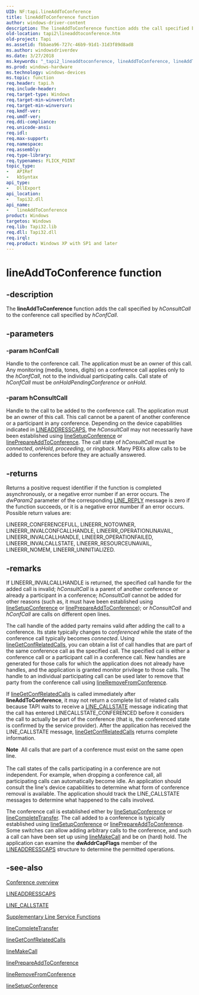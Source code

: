 ```yaml
---
UID: NF:tapi.lineAddToConference
title: lineAddToConference function
author: windows-driver-content
description: The lineAddToConference function adds the call specified by hConsultCall to the conference call specified by hConfCall.
old-location: tapi2\lineaddtoconference.htm
old-project: Tapi
ms.assetid: fbbaea96-727c-46b9-91d1-31d3f89d8ad8
ms.author: windowsdriverdev
ms.date: 3/27/2018
ms.keywords: "_tapi2_lineaddtoconference, lineAddToConference, lineAddToConference function [TAPI 2.2], tapi/lineAddToConference, tapi2.lineaddtoconference"
ms.prod: windows-hardware
ms.technology: windows-devices
ms.topic: function
req.header: tapi.h
req.include-header: 
req.target-type: Windows
req.target-min-winverclnt: 
req.target-min-winversvr: 
req.kmdf-ver: 
req.umdf-ver: 
req.ddi-compliance: 
req.unicode-ansi: 
req.idl: 
req.max-support: 
req.namespace: 
req.assembly: 
req.type-library: 
req.typenames: FLICK_POINT
topic_type:
-	APIRef
-	kbSyntax
api_type:
-	DllExport
api_location:
-	Tapi32.dll
api_name:
-	lineAddToConference
product: Windows
targetos: Windows
req.lib: Tapi32.lib
req.dll: Tapi32.dll
req.irql: 
req.product: Windows XP with SP1 and later
---
```


# lineAddToConference function


## -description


The 
<b>lineAddToConference</b> function adds the call specified by <i>hConsultCall</i> to the conference call specified by <i>hConfCall</i>.


## -parameters




### -param hConfCall

Handle to the conference call. The application must be an owner of this call. Any monitoring (media, tones, digits) on a conference call applies only to the <i>hConfCall</i>, not to the individual participating calls. Call state of <i>hConfCall</i> must be <i>onHoldPendingConference</i> or <i>onHold</i>.


### -param hConsultCall

Handle to the call to be added to the conference call. The application must be an owner of this call. This call cannot be a parent of another conference or a participant in any conference. Depending on the device capabilities indicated in 
<a href="https://msdn.microsoft.com/c1fe1aaf-2f50-4423-bacf-6a3cf218a809">LINEADDRESSCAPS</a>, the <i>hConsultCall</i> may not necessarily have been established using 
<a href="https://msdn.microsoft.com/13bf81c6-f7f6-4fd4-b546-15e58f7bc618">lineSetupConference</a> or 
<a href="https://msdn.microsoft.com/e1603b36-8bcb-4665-b711-6d2b6794c963">linePrepareAddToConference</a>. The call state of <i>hConsultCall</i> must be <i>connected</i>, <i>onHold</i>, <i>proceeding</i>, or <i>ringback</i>. Many PBXs allow calls to be added to conferences before they are actually answered.


## -returns



Returns a positive request identifier if the function is completed asynchronously, or a negative error number if an error occurs. The <i>dwParam2</i> parameter of the corresponding 
<a href="https://msdn.microsoft.com/5d98ed8b-b75e-49f8-aba3-c6eee89e91c1">LINE_REPLY</a> message is zero if the function succeeds, or it is a negative error number if an error occurs. Possible return values are:

LINEERR_CONFERENCEFULL, LINEERR_NOTOWNER, LINEERR_INVALCONFCALLHANDLE, LINEERR_OPERATIONUNAVAIL, LINEERR_INVALCALLHANDLE, LINEERR_OPERATIONFAILED, LINEERR_INVALCALLSTATE, LINEERR_RESOURCEUNAVAIL, LINEERR_NOMEM, LINEERR_UNINITIALIZED.




## -remarks



If LINEERR_INVALCALLHANDLE is returned, the specified call handle for the added call is invalid; <i>hConsultCall</i> is a parent of another conference or already a participant in a conference; <i>hConsultCall</i> cannot be added for other reasons (such as, it must have been established using 
<a href="https://msdn.microsoft.com/13bf81c6-f7f6-4fd4-b546-15e58f7bc618">lineSetupConference</a> or 
<a href="https://msdn.microsoft.com/e1603b36-8bcb-4665-b711-6d2b6794c963">linePrepareAddToConference</a>); or <i>hConsultCall</i> and <i>hConfCall</i> are calls on different open lines.

The call handle of the added party remains valid after adding the call to a conference. Its state typically changes to <i>conferenced</i> while the state of the conference call typically becomes <i>connected</i>. Using 
<a href="https://msdn.microsoft.com/048bc4bc-511a-4666-a2ff-4fff5132ed2e">lineGetConfRelatedCalls</a>, you can obtain a list of call handles that are part of the same conference call as the specified call. The specified call is either a conference call or a participant call in a conference call. New handles are generated for those calls for which the application does not already have handles, and the application is granted monitor privilege to those calls. The handle to an individual participating call can be used later to remove that party from the conference call using 
<a href="https://msdn.microsoft.com/03363579-66c2-4bb5-b110-01084c20bf09">lineRemoveFromConference</a>.

If 
<a href="https://msdn.microsoft.com/048bc4bc-511a-4666-a2ff-4fff5132ed2e">lineGetConfRelatedCalls</a> is called immediately after 
<b>lineAddToConference</b>, it may not return a complete list of related calls because TAPI waits to receive a 
<a href="https://msdn.microsoft.com/7b24e3c3-bc69-488b-a698-cf17875bc3c5">LINE_CALLSTATE</a> message indicating that the call has entered LINECALLSTATE_CONFERENCED before it considers the call to actually be part of the conference (that is, the conferenced state is confirmed by the service provider). After the application has received the LINE_CALLSTATE message, 
<a href="https://msdn.microsoft.com/048bc4bc-511a-4666-a2ff-4fff5132ed2e">lineGetConfRelatedCalls</a> returns complete information.

<div class="alert"><b>Note</b>  All calls that are part of a conference must exist on the same open line.</div>
<div> </div>
The call states of the calls participating in a conference are not independent. For example, when dropping a conference call, all participating calls can automatically become idle. An application should consult the line's device capabilities to determine what form of conference removal is available. The application should track the LINE_CALLSTATE messages to determine what happened to the calls involved.

The conference call is established either by 
<a href="https://msdn.microsoft.com/13bf81c6-f7f6-4fd4-b546-15e58f7bc618">lineSetupConference</a> or 
<a href="https://msdn.microsoft.com/ebedf664-4c45-49c3-9d86-c3d782077a00">lineCompleteTransfer</a>. The call added to a conference is typically established using 
<a href="https://msdn.microsoft.com/13bf81c6-f7f6-4fd4-b546-15e58f7bc618">lineSetupConference</a> or 
<a href="https://msdn.microsoft.com/e1603b36-8bcb-4665-b711-6d2b6794c963">linePrepareAddToConference</a>. Some switches can allow adding arbitrary calls to the conference, and such a call can have been set up using 
<a href="https://msdn.microsoft.com/a7dc9cdc-3cc3-4b6a-98c8-e141402c781e">lineMakeCall</a> and be on (hard) hold. The application can examine the <b>dwAddrCapFlags</b> member of the 
<a href="https://msdn.microsoft.com/c1fe1aaf-2f50-4423-bacf-6a3cf218a809">LINEADDRESSCAPS</a> structure to determine the permitted operations.




## -see-also




<a href="https://msdn.microsoft.com/f685097b-1b54-412b-999f-d9bdb3120ab9">Conference overview</a>



<a href="https://msdn.microsoft.com/c1fe1aaf-2f50-4423-bacf-6a3cf218a809">LINEADDRESSCAPS</a>



<a href="https://msdn.microsoft.com/7b24e3c3-bc69-488b-a698-cf17875bc3c5">LINE_CALLSTATE</a>



<a href="https://msdn.microsoft.com/d4338b3c-cd84-4abb-b74e-9df895c8355b">Supplementary Line Service Functions</a>



<a href="https://msdn.microsoft.com/ebedf664-4c45-49c3-9d86-c3d782077a00">lineCompleteTransfer</a>



<a href="https://msdn.microsoft.com/048bc4bc-511a-4666-a2ff-4fff5132ed2e">lineGetConfRelatedCalls</a>



<a href="https://msdn.microsoft.com/a7dc9cdc-3cc3-4b6a-98c8-e141402c781e">lineMakeCall</a>



<a href="https://msdn.microsoft.com/e1603b36-8bcb-4665-b711-6d2b6794c963">linePrepareAddToConference</a>



<a href="https://msdn.microsoft.com/03363579-66c2-4bb5-b110-01084c20bf09">lineRemoveFromConference</a>



<a href="https://msdn.microsoft.com/13bf81c6-f7f6-4fd4-b546-15e58f7bc618">lineSetupConference</a>
 

 

